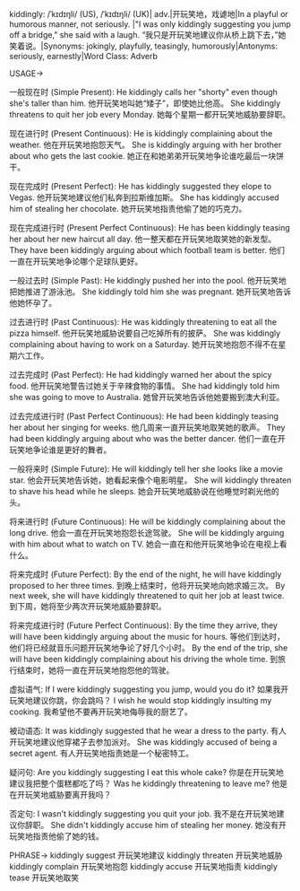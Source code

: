 kiddingly: /ˈkɪdɪŋli/ (US), /ˈkɪdɪŋli/ (UK)| adv.|开玩笑地，戏谑地|In a playful or humorous manner, not seriously. |"I was only kiddingly suggesting you jump off a bridge," she said with a laugh. “我只是开玩笑地建议你从桥上跳下去，”她笑着说。|Synonyms: jokingly, playfully, teasingly, humorously|Antonyms: seriously, earnestly|Word Class: Adverb

USAGE->

一般现在时 (Simple Present):
He kiddingly calls her "shorty" even though she's taller than him.  他开玩笑地叫她“矮子”，即使她比他高。
She kiddingly threatens to quit her job every Monday. 她每个星期一都开玩笑地威胁要辞职。

现在进行时 (Present Continuous):
He is kiddingly complaining about the weather. 他在开玩笑地抱怨天气。
She is kiddingly arguing with her brother about who gets the last cookie.  她正在和她弟弟开玩笑地争论谁吃最后一块饼干。

现在完成时 (Present Perfect):
He has kiddingly suggested they elope to Vegas.  他开玩笑地建议他们私奔到拉斯维加斯。
She has kiddingly accused him of stealing her chocolate. 她开玩笑地指责他偷了她的巧克力。

现在完成进行时 (Present Perfect Continuous):
He has been kiddingly teasing her about her new haircut all day. 他一整天都在开玩笑地取笑她的新发型。
They have been kiddingly arguing about which football team is better.  他们一直在开玩笑地争论哪个足球队更好。

一般过去时 (Simple Past):
He kiddingly pushed her into the pool. 他开玩笑地把她推进了游泳池。
She kiddingly told him she was pregnant.  她开玩笑地告诉他她怀孕了。

过去进行时 (Past Continuous):
He was kiddingly threatening to eat all the pizza himself.  他开玩笑地威胁说要自己吃掉所有的披萨。
She was kiddingly complaining about having to work on a Saturday. 她开玩笑地抱怨不得不在星期六工作。

过去完成时 (Past Perfect):
He had kiddingly warned her about the spicy food. 他开玩笑地警告过她关于辛辣食物的事情。
She had kiddingly told him she was going to move to Australia. 她曾开玩笑地告诉他她要搬到澳大利亚。

过去完成进行时 (Past Perfect Continuous):
He had been kiddingly teasing her about her singing for weeks.  他几周来一直开玩笑地取笑她的歌声。
They had been kiddingly arguing about who was the better dancer. 他们一直在开玩笑地争论谁是更好的舞者。

一般将来时 (Simple Future):
He will kiddingly tell her she looks like a movie star. 他会开玩笑地告诉她，她看起来像个电影明星。
She will kiddingly threaten to shave his head while he sleeps.  她会开玩笑地威胁说在他睡觉时剃光他的头。

将来进行时 (Future Continuous):
He will be kiddingly complaining about the long drive. 他会一直在开玩笑地抱怨长途驾驶。
She will be kiddingly arguing with him about what to watch on TV. 她会一直在和他开玩笑地争论在电视上看什么。

将来完成时 (Future Perfect):
By the end of the night, he will have kiddingly proposed to her three times.  到晚上结束时，他将开玩笑地向她求婚三次。
By next week, she will have kiddingly threatened to quit her job at least twice. 到下周，她将至少两次开玩笑地威胁要辞职。


将来完成进行时 (Future Perfect Continuous):
By the time they arrive, they will have been kiddingly arguing about the music for hours. 等他们到达时，他们将已经就音乐问题开玩笑地争论了好几个小时。
By the end of the trip, she will have been kiddingly complaining about his driving the whole time.  到旅行结束时，她将一直在开玩笑地抱怨他的驾驶。

虚拟语气:
If I were kiddingly suggesting you jump, would you do it? 如果我开玩笑地建议你跳，你会跳吗？
I wish he would stop kiddingly insulting my cooking. 我希望他不要再开玩笑地侮辱我的厨艺了。

被动语态:
It was kiddingly suggested that he wear a dress to the party.  有人开玩笑地建议他穿裙子去参加派对。
She was kiddingly accused of being a secret agent. 有人开玩笑地指责她是一个秘密特工。

疑问句:
Are you kiddingly suggesting I eat this whole cake? 你是在开玩笑地建议我把整个蛋糕都吃了吗？
Was he kiddingly threatening to leave me?  他是在开玩笑地威胁要离开我吗？

否定句:
I wasn't kiddingly suggesting you quit your job. 我不是在开玩笑地建议你辞职。
She didn't kiddingly accuse him of stealing her money.  她没有开玩笑地指责他偷了她的钱。


PHRASE->
kiddingly suggest  开玩笑地建议
kiddingly threaten  开玩笑地威胁
kiddingly complain  开玩笑地抱怨
kiddingly accuse  开玩笑地指责
kiddingly tease  开玩笑地取笑
